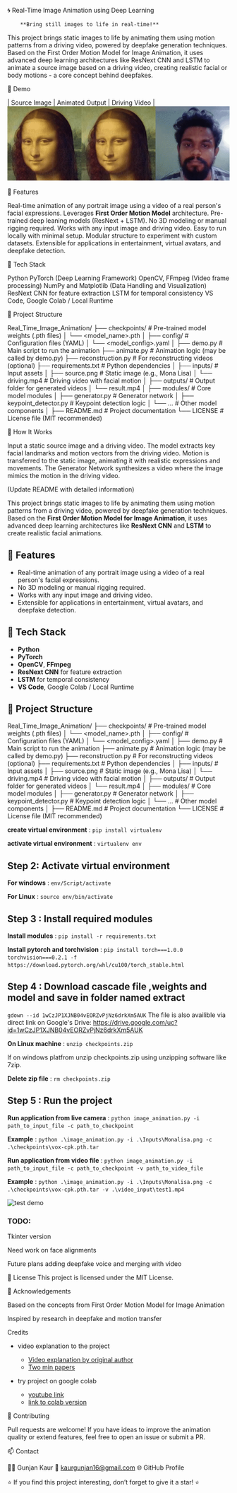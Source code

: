 
🌀 Real-Time Image Animation using Deep Learning

        **Bring still images to life in real-time!**  

This project brings static images to life by animating them using motion patterns from a driving video, powered by deepfake generation techniques. Based on the First Order Motion Model for Image Animation, it uses advanced deep learning architectures like ResNext CNN and LSTM to animate a source image based on a driving video, creating  realistic facial or body motions - a core concept behind deepfakes.

 🚀 Demo

| Source Image | Animated Output | Driving Video |
![alt text](image.png)


📌 Features

Real-time animation of any portrait image using a video of a real person's facial expressions.
Leverages **First Order Motion Model** architecture.
Pre-trained deep leaning models (ResNext + LSTM).
No 3D modeling or manual rigging required.
Works with any input image and driving video.
Easy to run locally with minimal setup.
Modular structure to experiment with custom datasets.
Extensible for applications in entertainment, virtual avatars, and deepfake detection.


🧠 Tech Stack

Python
PyTorch (Deep Learning Framework)
OpenCV, FFmpeg (Video frame processing)
NumPy and Matplotlib (Data Handling and Visualization)
ResNext CNN for feature extraction
LSTM for temporal consistency
VS Code, Google Colab / Local Runtime


📂 Project Structure

Real_Time_Image_Animation/ ├── checkpoints/ # Pre-trained model weights (.pth files) │ └── <model_name>.pth │ ├── config/ # Configuration files (YAML) │ └── <model_config>.yaml │ ├── demo.py # Main script to run the animation ├── animate.py # Animation logic (may be called by demo.py) ├── reconstruction.py # For reconstructing videos (optional) ├── requirements.txt # Python dependencies │ ├── inputs/ # Input assets │ ├── source.png # Static image (e.g., Mona Lisa) │ └── driving.mp4 # Driving video with facial motion │ ├── outputs/ # Output folder for generated videos │ └── result.mp4 │ ├── modules/ # Core model modules │ ├── generator.py # Generator network │ ├── keypoint_detector.py # Keypoint detection logic │ └── ... # Other model components │ ├── README.md # Project documentation └── LICENSE # License file (MIT recommended)

🚀 How It Works

Input a static source image and a driving video.
The model extracts key facial landmarks and motion vectors from the driving video.
Motion is transferred to the static image, animating it with realistic expressions and movements.
The Generator Network synthesizes a video where the image mimics the motion in the driving video.

 (Update README with detailed information)

This project brings static images to life by animating them using motion patterns from a driving video, powered by deepfake generation techniques. Based on the **First Order Motion Model for Image Animation**, it uses advanced deep learning architectures like **ResNext CNN** and **LSTM** to create realistic facial animations.

## 📌 Features
- Real-time animation of any portrait image using a video of a real person's facial expressions.
- No 3D modeling or manual rigging required.
- Works with any input image and driving video.
- Extensible for applications in entertainment, virtual avatars, and deepfake detection.

## 🧠 Tech Stack
- **Python**
- **PyTorch**
- **OpenCV**, **FFmpeg**
- **ResNext CNN** for feature extraction
- **LSTM** for temporal consistency
- **VS Code**, Google Colab / Local Runtime


## 📂 Project Structure
Real_Time_Image_Animation/
├── checkpoints/                 # Pre-trained model weights (.pth files)
│   └── <model_name>.pth
│
├── config/                      # Configuration files (YAML)
│   └── <model_config>.yaml
│
├── demo.py                      # Main script to run the animation
├── animate.py                   # Animation logic (may be called by demo.py)
├── reconstruction.py            # For reconstructing videos (optional)
├── requirements.txt             # Python dependencies
│
├── inputs/                      # Input assets
│   ├── source.png               # Static image (e.g., Mona Lisa)
│   └── driving.mp4              # Driving video with facial motion
│
├── outputs/                     # Output folder for generated videos
│   └── result.mp4
│
├── modules/                     # Core model modules
│   ├── generator.py             # Generator network
│   ├── keypoint_detector.py     # Keypoint detection logic
│   └── ...                      # Other model components
│
├── README.md                    # Project documentation
└── LICENSE                      # License file (MIT recommended)

**create virtual environment** : ```pip install virtualenv```

**activate virtual environment** : ```virtualenv env```

## Step 2: Activate virtual environment

**For windows** : ```env/Script/activate```

**For Linux** : ```source env/bin/activate```

## Step 3 : Install required modules

**Install modules** : ``` pip install -r requirements.txt ```

**Install pytorch and torchvision** : ```pip install torch===1.0.0 torchvision===0.2.1 -f https://download.pytorch.org/whl/cu100/torch_stable.html ```

## Step 4 : Download cascade file ,weights and model and save in folder named extract

```gdown --id 1wCzJP1XJNB04vEORZvPjNz6drkXm5AUK```
The file is also availible via direct link on Google's Drive:
https://drive.google.com/uc?id=1wCzJP1XJNB04vEORZvPjNz6drkXm5AUK

**On Linux machine** : ```unzip checkpoints.zip```

If on windows platfrom unzip checkpoints.zip using unzipping software like 7zip.

**Delete zip file** : ```rm checkpoints.zip```

## Step 5 : Run the project

**Run application from live camera** : ```python image_animation.py -i path_to_input_file -c path_to_checkpoint```

**Example** : ```python .\image_animation.py -i .\Inputs\Monalisa.png -c .\checkpoints\vox-cpk.pth.tar```

**Run application from video file** : ```python image_animation.py -i path_to_input_file -c path_to_checkpoint -v path_to_video_file```

**Example** : ```python .\image_animation.py -i .\Inputs\Monalisa.png -c .\checkpoints\vox-cpk.pth.tar -v .\video_input\test1.mp4 ```

![test demo](animate.gif)

### TODO:
Tkinter version

Need work on face alignments

Future plans adding deepfake voice and merging with video




📜 License
This project is licensed under the MIT License.


🌟 Acknowledgements

Based on the concepts from First Order Motion Model for Image Animation

Inspired by research in deepfake and motion transfer


Credits

- video explanation to the project <br/>
    * [Video explanation by original author](https://www.youtube.com/watch?v=u-0cQ-grXBQ)
    * [Two min papers](https://www.youtube.com/watch?v=mUfJOQKdtAk)    

- try project on google colab
    * [youtube link](https://www.youtube.com/watch?v=RsOJJd1q6Bg&feature=youtu.be)
    * [link to colab version](https://colab.research.google.com/github/AliaksandrSiarohin/first-order-model/blob/master/demo.ipynb)



🤝 Contributing

Pull requests are welcome!
If you have ideas to improve the animation quality or extend features, feel free to open an issue or submit a PR.


📫 Contact

👩‍💻 Gunjan Kaur
📧 kaurgunjan16@gmail.com
🌐 GitHub Profile

⭐ If you find this project interesting, don’t forget to give it a star! ⭐

